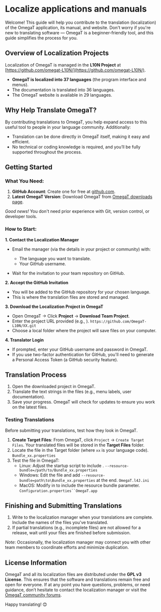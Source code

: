 # Localize applications and manuals

Welcome!
This guide will help you contribute to the translation (localization) of the OmegaT application, its manual, and website.
Don't worry if you're new to translating software — OmegaT is a beginner-friendly tool, and this guide simplifies the process for you.

## Overview of Localization Projects

Localization of OmegaT is managed in the **L10N Project** at [https://github.com/omegat-L10N/](https://github.com/omegat-L10N/).

- **OmegaT is localized into 37 languages** (the program interface and menus).
- The documentation is translated into 36 languages.
- The OmegaT website is available in 29 languages.

## Why Help Translate OmegaT?

By contributing translations to OmegaT, you help expand access to this useful tool to people in your language community.
Additionally:

- Translation can be done directly in OmegaT itself, making it easy and efficient.
- No technical or coding knowledge is required, and you’ll be fully supported throughout the process.

## Getting Started

### What You Need:

1. **GitHub Account**: Create one for free at [github.com](https://github.com/).
2. **Latest OmegaT Version**: Download OmegaT from [OmegaT downloads page](https://omegat.org/download).

_Good news!_ You don't need prior experience with Git, version control, or developer tools.

### How to Start:

**1. Contact the Localization Manager**
- Email the manager (via the details in your project or community) with:
    - The language you want to translate.
    - Your GitHub username.

- Wait for the invitation to your team repository on GitHub.

**2. Accept the GitHub Invitation**
- You will be added to the GitHub repository for your chosen language.
- This is where the translation files are stored and managed.

**3. Download the Localization Project in OmegaT**
- Open OmegaT → Click **Project** → **Download Team Project**.
- Enter the project URL provided (e.g., ). `https://github.com/OmegaT-L10N/XX.git`
- Choose a local folder where the project will save files on your computer.

**4. Translator Login**
- If prompted, enter your GitHub username and password in OmegaT.
- If you use two-factor authentication for GitHub, you'll need to generate a Personal Access Token (a GitHub security feature).

## Translation Process
1. Open the downloaded project in OmegaT.
2. Translate the text strings in the files (e.g., menu labels, user documentation).
3. Save your progress. OmegaT will check for updates to ensure you work on the latest files.

### Testing Translations
Before submitting your translations, test how they look in OmegaT.
1. **Create Target Files**: From OmegaT, click `Project` → `Create Target Files`. Your translated files will be stored in the **Target Files** folder.
2. Locate the file in the Target folder (where `xx` is your language code). `Bundle_xx.properties`
3. Test the file in OmegaT:
    - Linux: Adjust the startup script to include . `--resource-bundle=/path/to/Bundle_xx.properties`
    - Windows: Edit the file and add `--resource-bundle=path\to\Bundle_xx.properties` at the end. `OmegaT.l4J.ini`
    - MacOS: Modify in to include the resource bundle parameter. `Configuration.properties``OmegaT.app`

## Finishing and Submitting Translations
1. Write to the localization manager when your translations are complete. Include the names of the files you've translated.
2. If partial translations (e.g., incomplete files) are not allowed for a release, wait until your files are finished before submission.

_Note_: Occasionally, the localization manager may connect you with other team members to coordinate efforts and minimize duplication.

## License Information

OmegaT and all its localization files are distributed under the **GPL v3 License**.
This ensures that the software and translations remain free and open for everyone.
If at any point you have questions, problems, or need guidance, don’t hesitate to contact the localization manager or visit the [OmegaT community forums](https://omegat.org/community).

Happy translating! 😊
